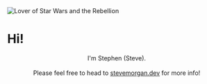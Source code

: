 

<img src="https://github.com/rebelopsio/rebelopsio/blob/main/static/img/banner.png?raw=true" alt="Lover of Star Wars and the Rebellion">

# Hi! 
<p align="center">
I'm Stephen (Steve).<br><br>
Please feel free to head to <a href="https://stevemorgan.dev">stevemorgan.dev</a> for more info!
</p>
